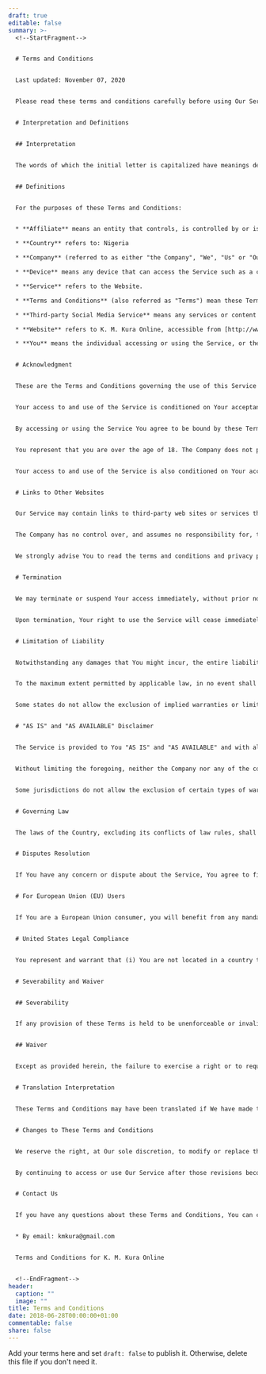 ```yaml
---
draft: true
editable: false
summary: >-
  <!--StartFragment-->


  # Terms and Conditions


  Last updated: November 07, 2020


  Please read these terms and conditions carefully before using Our Service.


  # Interpretation and Definitions


  ## Interpretation


  The words of which the initial letter is capitalized have meanings defined under the following conditions. The following definitions shall have the same meaning regardless of whether they appear in singular or in plural.


  ## Definitions


  For the purposes of these Terms and Conditions:


  * **Affiliate** means an entity that controls, is controlled by or is under common control with a party, where "control" means ownership of 50% or more of the shares, equity interest or other securities entitled to vote for election of directors or other managing authority.

  * **Country** refers to: Nigeria

  * **Company** (referred to as either "the Company", "We", "Us" or "Our" in this Agreement) refers to K. M. Kura Online.

  * **Device** means any device that can access the Service such as a computer, a cellphone or a digital tablet.

  * **Service** refers to the Website.

  * **Terms and Conditions** (also referred as "Terms") mean these Terms and Conditions that form the entire agreement between You and the Company regarding the use of the Service. This Terms and Conditions agreement has been created with the help of the [Terms and Conditions Generator](https://www.termsfeed.com/terms-conditions-generator/).

  * **Third-party Social Media Service** means any services or content (including data, information, products or services) provided by a third-party that may be displayed, included or made available by the Service.

  * **Website** refers to K. M. Kura Online, accessible from [http://www.kmkura.com](http://www.kmkura.com/)

  * **You** means the individual accessing or using the Service, or the company, or other legal entity on behalf of which such individual is accessing or using the Service, as applicable.


  # Acknowledgment


  These are the Terms and Conditions governing the use of this Service and the agreement that operates between You and the Company. These Terms and Conditions set out the rights and obligations of all users regarding the use of the Service.


  Your access to and use of the Service is conditioned on Your acceptance of and compliance with these Terms and Conditions. These Terms and Conditions apply to all visitors, users and others who access or use the Service.


  By accessing or using the Service You agree to be bound by these Terms and Conditions. If You disagree with any part of these Terms and Conditions then You may not access the Service.


  You represent that you are over the age of 18. The Company does not permit those under 18 to use the Service.


  Your access to and use of the Service is also conditioned on Your acceptance of and compliance with the Privacy Policy of the Company. Our Privacy Policy describes Our policies and procedures on the collection, use and disclosure of Your personal information when You use the Application or the Website and tells You about Your privacy rights and how the law protects You. Please read Our Privacy Policy carefully before using Our Service.


  # Links to Other Websites


  Our Service may contain links to third-party web sites or services that are not owned or controlled by the Company.


  The Company has no control over, and assumes no responsibility for, the content, privacy policies, or practices of any third party web sites or services. You further acknowledge and agree that the Company shall not be responsible or liable, directly or indirectly, for any damage or loss caused or alleged to be caused by or in connection with the use of or reliance on any such content, goods or services available on or through any such web sites or services.


  We strongly advise You to read the terms and conditions and privacy policies of any third-party web sites or services that You visit.


  # Termination


  We may terminate or suspend Your access immediately, without prior notice or liability, for any reason whatsoever, including without limitation if You breach these Terms and Conditions.


  Upon termination, Your right to use the Service will cease immediately.


  # Limitation of Liability


  Notwithstanding any damages that You might incur, the entire liability of the Company and any of its suppliers under any provision of this Terms and Your exclusive remedy for all of the foregoing shall be limited to the amount actually paid by You through the Service or 100 USD if You haven't purchased anything through the Service.


  To the maximum extent permitted by applicable law, in no event shall the Company or its suppliers be liable for any special, incidental, indirect, or consequential damages whatsoever (including, but not limited to, damages for loss of profits, loss of data or other information, for business interruption, for personal injury, loss of privacy arising out of or in any way related to the use of or inability to use the Service, third-party software and/or third-party hardware used with the Service, or otherwise in connection with any provision of this Terms), even if the Company or any supplier has been advised of the possibility of such damages and even if the remedy fails of its essential purpose.


  Some states do not allow the exclusion of implied warranties or limitation of liability for incidental or consequential damages, which means that some of the above limitations may not apply. In these states, each party's liability will be limited to the greatest extent permitted by law.


  # "AS IS" and "AS AVAILABLE" Disclaimer


  The Service is provided to You "AS IS" and "AS AVAILABLE" and with all faults and defects without warranty of any kind. To the maximum extent permitted under applicable law, the Company, on its own behalf and on behalf of its Affiliates and its and their respective licensors and service providers, expressly disclaims all warranties, whether express, implied, statutory or otherwise, with respect to the Service, including all implied warranties of merchantability, fitness for a particular purpose, title and non-infringement, and warranties that may arise out of course of dealing, course of performance, usage or trade practice. Without limitation to the foregoing, the Company provides no warranty or undertaking, and makes no representation of any kind that the Service will meet Your requirements, achieve any intended results, be compatible or work with any other software, applications, systems or services, operate without interruption, meet any performance or reliability standards or be error free or that any errors or defects can or will be corrected.


  Without limiting the foregoing, neither the Company nor any of the company's provider makes any representation or warranty of any kind, express or implied: (i) as to the operation or availability of the Service, or the information, content, and materials or products included thereon; (ii) that the Service will be uninterrupted or error-free; (iii) as to the accuracy, reliability, or currency of any information or content provided through the Service; or (iv) that the Service, its servers, the content, or e-mails sent from or on behalf of the Company are free of viruses, scripts, trojan horses, worms, malware, timebombs or other harmful components.


  Some jurisdictions do not allow the exclusion of certain types of warranties or limitations on applicable statutory rights of a consumer, so some or all of the above exclusions and limitations may not apply to You. But in such a case the exclusions and limitations set forth in this section shall be applied to the greatest extent enforceable under applicable law.


  # Governing Law


  The laws of the Country, excluding its conflicts of law rules, shall govern this Terms and Your use of the Service. Your use of the Application may also be subject to other local, state, national, or international laws.


  # Disputes Resolution


  If You have any concern or dispute about the Service, You agree to first try to resolve the dispute informally by contacting the Company.


  # For European Union (EU) Users


  If You are a European Union consumer, you will benefit from any mandatory provisions of the law of the country in which you are resident in.


  # United States Legal Compliance


  You represent and warrant that (i) You are not located in a country that is subject to the United States government embargo, or that has been designated by the United States government as a "terrorist supporting" country, and (ii) You are not listed on any United States government list of prohibited or restricted parties.


  # Severability and Waiver


  ## Severability


  If any provision of these Terms is held to be unenforceable or invalid, such provision will be changed and interpreted to accomplish the objectives of such provision to the greatest extent possible under applicable law and the remaining provisions will continue in full force and effect.


  ## Waiver


  Except as provided herein, the failure to exercise a right or to require performance of an obligation under this Terms shall not effect a party's ability to exercise such right or require such performance at any time thereafter nor shall be the waiver of a breach constitute a waiver of any subsequent breach.


  # Translation Interpretation


  These Terms and Conditions may have been translated if We have made them available to You on our Service. You agree that the original English text shall prevail in the case of a dispute.


  # Changes to These Terms and Conditions


  We reserve the right, at Our sole discretion, to modify or replace these Terms at any time. If a revision is material We will make reasonable efforts to provide at least 30 days' notice prior to any new terms taking effect. What constitutes a material change will be determined at Our sole discretion.


  By continuing to access or use Our Service after those revisions become effective, You agree to be bound by the revised terms. If You do not agree to the new terms, in whole or in part, please stop using the website and the Service.


  # Contact Us


  If you have any questions about these Terms and Conditions, You can contact us:


  * By email: kmkura@gmail.com


  Terms and Conditions for K. M. Kura Online


  <!--EndFragment-->
header:
  caption: ""
  image: ""
title: Terms and Conditions
date: 2018-06-28T00:00:00+01:00
commentable: false
share: false
---
```


Add your terms here and set `draft: false` to publish it. Otherwise, delete this file if you don't need it.
